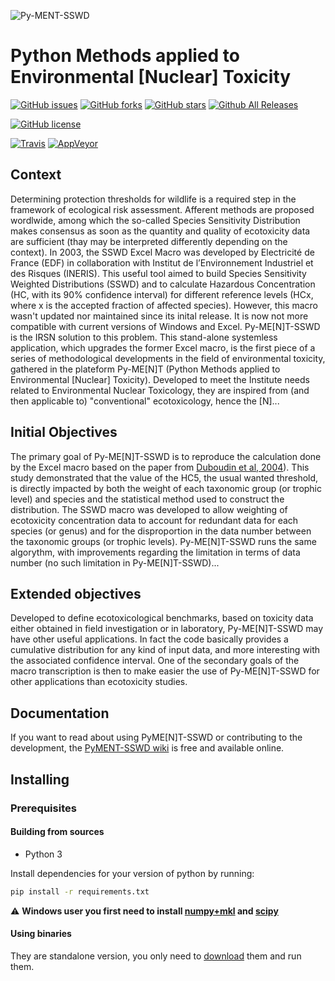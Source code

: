 ![Py-MENT-SSWD](https://github.com/Gysco/SSWD/blob/master/rsrc/img/pyment_splashart.png?raw=true)

# Python Methods applied to Environmental [Nuclear] Toxicity


[![GitHub issues](https://img.shields.io/github/issues/Gysco/SSWD.svg?style=flat-square)](https://github.com/Gysco/SSWD/issues) [![GitHub forks](https://img.shields.io/github/forks/Gysco/SSWD.svg?style=flat-square)](https://github.com/Gysco/SSWD/network) [![GitHub stars](https://img.shields.io/github/stars/Gysco/SSWD.svg?style=flat-square)](https://github.com/Gysco/SSWD/stargazers) [![Github All Releases](https://img.shields.io/github/downloads/Gysco/SSWD/total.svg?style=flat-square)](https://github.com/Gysco/SSWD/releases)

[![GitHub license](https://img.shields.io/badge/license-AGPL-blue.svg?style=flat-square)](https://raw.githubusercontent.com/Gysco/SSWD/master/LICENSE)

[![Travis](https://img.shields.io/travis/Gysco/SSWD.svg?style=flat-square)](https://travis-ci.org/Gysco/SSWD)
[![AppVeyor](https://img.shields.io/appveyor/ci/Gysco/sswd.svg?style=flat-square)](https://ci.appveyor.com/project/Gysco/sswd/)

## Context

Determining protection thresholds for wildlife is a required step in the framework of ecological risk assessment. Afferent methods are proposed wordlwide, among which the so-called Species Sensitivity Distribution makes consensus as soon as the quantity and quality of ecotoxicity data are sufficient (thay may be interpreted differently depending on the context).
In 2003, the SSWD Excel Macro was developed by Electricité de France (EDF) in collaboration with Institut de l’Environnement Industriel et des Risques (INERIS). This useful tool aimed to build Species Sensitivity Weighted Distributions (SSWD) and to calculate Hazardous Concentration (HC, with its 90% confidence interval) for different reference levels (HCx, where x is the accepted fraction of affected species). However, this macro wasn't updated nor maintained since its inital release. It is now not more compatible with current versions of Windows and Excel. Py-ME[N]T-SSWD is the IRSN solution to this problem. This stand-alone systemless application, which upgrades the former Excel macro, is the first piece of a series of methodological developments in the field of environmental toxicity, gathered in the plateform Py-ME[N]T (Python Methods applied to Environmental [Nuclear] Toxicity). Developed to meet the Institute needs related to Environmental Nuclear Toxicology, they are inspired from (and then applicable to) "conventional" ecotoxicology, hence the [N]...

## Initial Objectives

The primary goal of Py-ME[N]T-SSWD is to reproduce the calculation done by the Excel macro based on the paper from [Duboudin et al, 2004](https://github.com/Gysco/SSWD/blob/master/docs/Duboudin_et_al-2004-Environmental_Toxicology_and_Chemistry.pdf)). This study demonstrated that the value of the HC5, the usual wanted threshold, is directly impacted by both the weight of each taxonomic group (or trophic level) and species and the statistical method used to construct the distribution. The SSWD macro was developed to allow weighting of ecotoxicity concentration data to account for redundant data for each species (or genus) and for the disproportion in the data number between the taxonomic groups (or trophic levels). Py-ME[N]T-SSWD runs the same algorythm, with improvements regarding the limitation in terms of data number (no such limitation in Py-ME[N]T-SSWD)...  

## Extended objectives

Developed to define ecotoxicological benchmarks, based on toxicity data either obtained in field investigation or in laboratory, Py-ME[N]T-SSWD may have other useful applications. In fact the code basically provides a cumulative distribution for any kind of input data, and more interesting with the associated confidence interval. One of the secondary goals of the macro transcription is then to make easier the use of Py-ME[N]T-SSWD for other applications than ecotoxicity studies.


## Documentation

If you want to read about using PyME[N]T-SSWD or contributing to the development, the [PyMENT-SSWD wiki](https://github.com/Gysco/SSWD/wiki) is free and available online.

## Installing

### Prerequisites

#### Building from sources
- Python 3

Install dependencies for your version of python by running:
```bash
pip install -r requirements.txt
```
:warning: **Windows user you first need to install [numpy+mkl](http://www.lfd.uci.edu/~gohlke/pythonlibs/#numpy) and [scipy](http://www.lfd.uci.edu/~gohlke/pythonlibs/#scipy)**

#### Using binaries
They are standalone version, you only need to [download](https://github.com/Gysco/SSWD/releases) them and run them.
